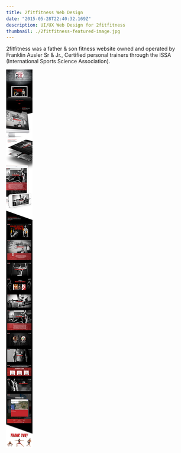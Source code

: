 ```yaml
---
title: 2fitfitness Web Design
date: "2015-05-28T22:40:32.169Z"
description: UI/UX Web Design for 2fitfitness
thumbnail: ./2fitfitness-featured-image.jpg
---
```


2fitfitness was a father & son fitness website owned and operated by Franklin Ausler Sr & Jr., Certified personal trainers through the ISSA (International Sports Science Association).

<div class="kg-card kg-image-card kg-width-full">

![2fitfitness-website](./2fitfitness-mockup.jpg)

</div>
